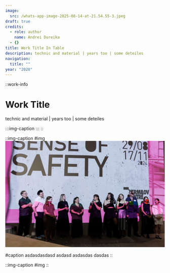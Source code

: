 ```yaml
---
image:
  src: /whats-app-image-2025-08-14-at-21.54.55-3.jpeg
draft: true
credits:
  - role: author
    name: Andrei Dureika
  - {}
title: Work Title In Table
description: technic and material | years too | some deteiles
navigation:
  title: ""
year: "2020"
---
```


::work-info
# Work Title

technic and material | years too | some deteiles

  :::img-caption
  :::
::

::img-caption
#img
![1-y4-a1552.jpg](/1-y4-a1552.jpg)

#caption
asdasdasdasd asdasd asdasdas dasdas
::

::img-caption
#img
::
